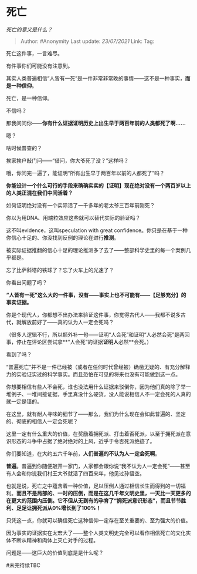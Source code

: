 # 死亡
*死亡的意义是什么？*

> Author: #Anonymity
> Last update: *23/07/2021* 
> Link:
> Tag:      


死亡这件事，一言难尽。

有件事你们可能没有注意到。

其实人类普遍相信“人皆有一死”是一件非常非常晚的事情——这不是一种事实，**而是一种信仰**。

死亡，是一种信仰。

不信吗？

那我问问你——**你有什么证据证明历史上出生早于两百年前的人类都死了啊……**

嗯？

啥时候普查的？

挨家挨户敲门问——“借问，你大爷死了没？”这样吗？

哦，你问完一遍了，能证明“所有出生早于两百年以前的人都死了”吗？

**你能设计一个什么可行的手段来确确实实的【证明】现在绝对没有一个两百岁以上的人类正混在我们中间活着？**

如何证明绝对没有一个实际活了一千多年的老太爷三百年前刚死？

你以为用DNA、用端粒效应这些就可以替代实际的验证吗？

这不叫evidence，这叫speculation with great confidence。你只是在基于一种你信心十足的、你没找到反例的理论在进行**推测**。

被实际证据推翻的信心十足的理论推测多了去了——整部科学史里的每一个案例几乎都是。

忘了比萨斜塔的铁球了？忘了火车上的光速了？

你看出问题了吗？

**“人皆有一死”这么大的一件事，没有——事实上也不可能有——【足够充分】的事实证据。**

你是个现代人，你都想不出办法来验证这件事，你觉得古代人——我都不说多古代，就解放前好了——真的认为人一定会死吗？

（很多人逻辑不行，所以额外补一句——证明“人会死”和证明“人必然会死”是两回事，停止在评论区尝试拿**“人会死”的证据**证明人**必然**会死。）

看到了吗？

“普遍死亡”并不是一件已经被（或者在任何时代曾经被）确凿无疑的、有充分解释力的实验证实过的科学事实。而且恐怕在可见的将来也没有可能做到这一点。

你想要相信有些人不会死，谁也没法用什么证据来驳倒你，因为他们真的除了举一堆例子、一堆间接证据，手里真没什么硬货。没人能说相信人不一定会死的人真的就一定是错的。

在这里，就有耐人寻味的细节了——那么，我们为什么现在会如此普遍的、坚定的、彻底的相信人一定会死呢？

这里一定有什么重大的价值，在奖励着拥死派、打击着否死派，以至于拥死派在意识形态的斗争中占据了绝对绝对的上风，近乎于令否死派绝迹了。

你们要知道，在大约五六千年前，**人们普遍的不认为人一定会死啊**。

**普遍**。普遍到你随便敲开一家门，人家都会跟你说“我不认为人一定会死”——甚至有人会和你说我们村王大爷就活了四百来年，他见过孙悟空。

也就是说，死亡之中蕴含着一种价值，足以压倒人通过相信长生而得到的一切福利。**而且不是局部的、一时的压倒，而是在这几千年文明史里，一天比一天更多的在更大的范围内压倒。它不但从无到有的孕育了“拥死派意识形态”，而且节节胜利、足足让拥死派从0%增长到了100%！**

只凭这一点，你就可以确信死亡这种信仰一定存在至关重要的、至为强大的价值。

因为事实的证据实在太宏大了——整个人类文明史完全可以看作相信死亡的文化实体不断从精神和肉体上灭亡对手的过程。

问题是——这巨大的价值到底是是什么呢？

#未完待续TBC 


